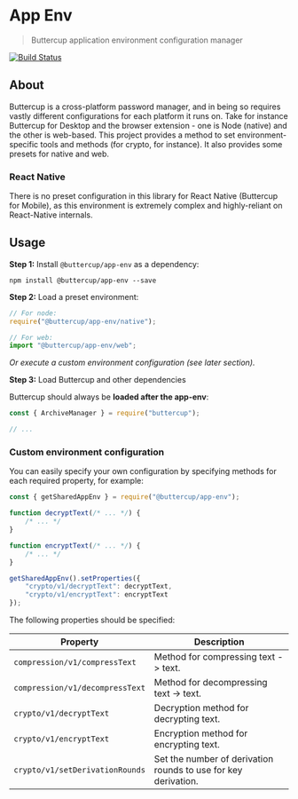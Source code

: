 # App Env
> Buttercup application environment configuration manager

[![Build Status](https://travis-ci.org/buttercup/app-env.svg?branch=master)](https://travis-ci.org/buttercup/app-env)

## About

Buttercup is a cross-platform password manager, and in being so requires vastly different configurations for each platform it runs on. Take for instance Buttercup for Desktop and the browser extension - one is Node (native) and the other is web-based. This project provides a method to set environment-specific tools and methods (for crypto, for instance). It also provides some presets for native and web.

### React Native

There is no preset configuration in this library for React Native (Buttercup for Mobile), as this environment is extremely complex and highly-reliant on React-Native internals.

## Usage

**Step 1:** Install `@buttercup/app-env` as a dependency:

```shell
npm install @buttercup/app-env --save
```

**Step 2:** Load a preset environment:

```javascript
// For node:
require("@buttercup/app-env/native");
```

```javascript
// For web:
import "@buttercup/app-env/web";
```

_Or execute a custom environment configuration (see later section)._

**Step 3:** Load Buttercup and other dependencies

Buttercup should always be **loaded after the app-env**:

```javascript
const { ArchiveManager } = require("buttercup");

// ...
```

### Custom environment configuration

You can easily specify your own configuration by specifying methods for each required property, for example:

```javascript
const { getSharedAppEnv } = require("@buttercup/app-env");

function decryptText(/* ... */) {
    /* ... */
}

function encryptText(/* ... */) {
    /* ... */
}

getSharedAppEnv().setProperties({
    "crypto/v1/decryptText": decryptText,
    "crypto/v1/encryptText": encryptText
});
```

The following properties should be specified:

| Property                      | Description                               |
|-------------------------------|-------------------------------------------|
| `compression/v1/compressText` | Method for compressing text -> text.      |
| `compression/v1/decompressText` | Method for decompressing text -> text.  |
| `crypto/v1/decryptText`       | Decryption method for decrypting text.    |
| `crypto/v1/encryptText`       | Encryption method for encrypting text.    |
| `crypto/v1/setDerivationRounds` | Set the number of derivation rounds to use for key derivation. |
